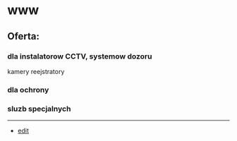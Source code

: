 # www

## Oferta:

### dla instalatorow CCTV, systemow dozoru
kamery
reejstratory


### dla ochrony


### sluzb specjalnych




---

+ [edit](https://github.com/cameramonit/www/edit/main/README.md)
